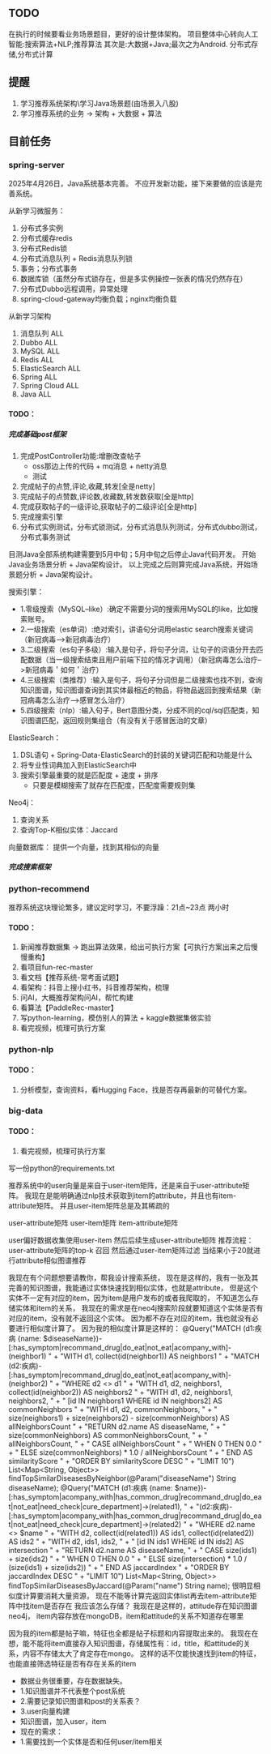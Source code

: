 ## TODO

在执行的时候要看业务场景题目，更好的设计整体架构。
项目整体中心转向人工智能:搜索算法+NLP;推荐算法
其次是:大数据+Java;最次之为Android.
分布式存储,分布式计算

## 提醒

1. 学习推荐系统架构\学习Java场景题(由场景入八股)
2. 学习推荐系统的业务 -> 架构 + 大数据 + 算法

## 目前任务

### spring-server

2025年4月26日，Java系统基本完善。
不应开发新功能，接下来要做的应该是完善系统。

从新学习微服务：
1. 分布式多实例
2. 分布式缓存redis
3. 分布式Redis锁
4. 分布式消息队列 + Redis消息队列锁
5. 事务；分布式事务
6. 数据库锁（虽然分布式锁存在，但是多实例操控一张表的情况仍然存在）
7. 分布式Dubbo远程调用，异常处理
8. spring-cloud-gateway均衡负载；nginx均衡负载

从新学习架构
1. 消息队列 ALL
2. Dubbo ALL
3. MySQL ALL
4. Redis ALL
5. ElasticSearch ALL
6. Spring ALL
7. Spring Cloud ALL
8. Java ALL

#### TODO：

##### 完成基础post框架

1. 完成PostController功能:增删改查帖子
   * oss那边上传的代码 + mq消息 + netty消息
   * 测试
2. 完成帖子的点赞,评论,收藏,转发[全是netty]
3. 完成帖子的点赞数,评论数,收藏数,转发数获取[全是http]
4. 完成获取帖子的一级评论,获取帖子的二级评论[全是http]
5. 完成搜索引擎
6. 分布式实例测试，分布式锁测试，分布式消息队列测试，分布式dubbo测试，分布式事务测试

目测Java全部系统构建需要到5月中旬；5月中旬之后停止Java代码开发。
开始Java业务场景分析 + Java架构设计。
以上完成之后则算完成Java系统，开始场景题分析 + Java架构设计。

搜索引擎：
* 1.零级搜索（MySQL–like）:确定不需要分词的搜索用MySQL的like，比如搜索账号。
* 2.一级搜索（es单词）:绝对索引，讲语句分词用elastic search搜索关键词（新冠病毒–>新冠病毒治疗）
* 3.二级搜索（es句子多级）:输入是句子，将句子分词，让句子的词语分开去匹配数据（当一级搜索结束且用户前端下拉的情况才调用）（新冠病毒怎么治疗–>新冠病毒＇如何＇治疗）
* 4.三级搜索（类推荐）:输入是句子，将句子分词但是二级搜索也找不到，查询知识图谱，知识图谱查询到其实体最相近的物品，将物品返回到搜索结果（新冠病毒怎么治疗–>感冒怎么治疗）
* 5.四级搜索（nlp）:输入句子，Bert意图分类，分成不同的cql/sql匹配类，知识图谱匹配，返回规则集组合（有没有关于感冒医治的文章）

ElasticSearch：
1. DSL语句 + Spring-Data-ElasticSearch的封装的关键词匹配和功能是什么
2. 将专业性词典加入到ElasticSearch中
3. 搜索引擎最重要的就是匹配度 + 速度 + 排序
   * 只要是模糊搜索了就存在匹配度，匹配度需要规则集

Neo4j：
1. 查询关系
2. 查询Top-K相似实体：Jaccard

向量数据库：
提供一个向量，找到其相似的向量

##### 完成搜索框架

### python-recommend

推荐系统这块理论繁多，建议定时学习，不要浮躁：21点~23点 两小时

#### TODO：

1. 新闻推荐数据集 -> 跑出算法效果，给出可执行方案【可执行方案出来之后慢慢重构】
2. 看项目fun-rec-master
3. 看文档【推荐系统-常考面试题】
4. 看架构：抖音上搜小红书，抖音推荐架构，梳理
5. 问AI，大概推荐架构问AI，帮忙构建
6. 看算法【PaddleRec-master】
7. 写python-learning，模仿别人的算法 + kaggle数据集做实验
8. 看完视频，梳理可执行方案

### python-nlp

#### TODO：

1. 分析模型，查询资料，看Hugging Face，找是否存再最新的可替代方案。

### big-data

#### TODO：

1. 看完视频，梳理可执行方案

写一份python的requirements.txt

推荐系统中的user向量是来自于user-item矩阵，还是来自于user-attribute矩阵。
我现在是能明确通过nlp技术获取到item的attribute，并且也有item-attribute矩阵。
并且user-item矩阵总是及其稀疏的


user-attribute矩阵
user-item矩阵
item-attribute矩阵

user偏好数据收集使用user-item
然后后续生成user-attribute矩阵
推荐流程：
user-attribute矩阵的top-k 召回
然后通过user-item矩阵过滤
当结果小于20就进行attribute相似图谱推荐

我现在有个问题想要请教你，帮我设计搜索系统，
现在是这样的，我有一张及其完善的知识图谱，我能通过实体快速找到相似实体，也就是attribute，
但是这个实体不一定有对应的item，因为item是用户发布的或者我爬取的，
不知道怎么存储实体和item的关系，
我现在的需求是在neo4j搜索阶段就要知道这个实体是否有对应的item，没有就不返回这个实体。
因为都不存在对应的item，我也就没有必要进行相似度计算了。
因为我的相似度计算是这样的：
@Query("MATCH (d1:疾病 {name: $diseaseName})-[:has_symptom|recommand_drug|do_eat|not_eat|acompany_with]-(neighbor1) " +
"WITH d1, collect(id(neighbor1)) AS neighbors1 " +
"MATCH (d2:疾病)-[:has_symptom|recommand_drug|do_eat|not_eat|acompany_with]-(neighbor2) " +
"WHERE d2 <> d1 " +
"WITH d1, d2, neighbors1, collect(id(neighbor2)) AS neighbors2 " +
"WITH d1, d2, neighbors1, neighbors2, " +
"     [id IN neighbors1 WHERE id IN neighbors2] AS commonNeighbors " +
"WITH d1, d2, commonNeighbors, " +
"     size(neighbors1) + size(neighbors2) - size(commonNeighbors) AS allNeighborsCount " +
"RETURN d2.name AS diseaseName, " +
"       size(commonNeighbors) AS commonNeighborsCount, " +
"       allNeighborsCount, " +
"       CASE allNeighborsCount " +
"           WHEN 0 THEN 0.0 " +
"           ELSE size(commonNeighbors) * 1.0 / allNeighborsCount " +
"       END AS similarityScore " +
"ORDER BY similarityScore DESC " +
"LIMIT 10")
List<Map<String, Object>> findTopSimilarDiseasesByNeighbor(@Param("diseaseName") String diseaseName);
@Query("MATCH (d1:疾病 {name: $name})-[:has_symptom|acompany_with|has_common_drug|recommand_drug|do_eat|not_eat|need_check|cure_department]->(related1), " +
"(d2:疾病)-[:has_symptom|acompany_with|has_common_drug|recommand_drug|do_eat|not_eat|need_check|cure_department]->(related2) " +
"WHERE d2.name <> $name " +
"WITH d2, collect(id(related1)) AS ids1, collect(id(related2)) AS ids2 " +
"WITH d2, ids1, ids2, " +
"  [id IN ids1 WHERE id IN ids2] AS intersection " +
"RETURN d2.name AS diseaseName, " +
"       CASE size(ids1) + size(ids2) " +
"           WHEN 0 THEN 0.0 " +
"           ELSE size(intersection) * 1.0 / (size(ids1) + size(ids2)) " +
"       END AS jaccardIndex " +
"ORDER BY jaccardIndex DESC " +
"LIMIT 10")
List<Map<String, Object>> findTopSimilarDiseasesByJaccard(@Param("name") String name);
很明显相似度计算要消耗大量资源，
现在不能等计算完返回实体list再去item-attribute矩阵中找item是否存在
我应该怎么存储？
我现在是这样的，attitude存在知识图谱neo4j，
item内容存放在mongoDB，item和attitude的关系不知道存在哪里

因为我的item都是帖子嘛，特征也全都是帖子标题和内容提取出来的。
我现在在想，能不能将item直接存入知识图谱，存储属性有：id，title，和attitude的关系，内容不存储太大了肯定存在mongo。
这样的话不仅能快速找到item的特征，也能直接筛选特征是否有存在关系的item

* 数据业务很重要，存在数据缺失。
* 1.知识图谱并不代表整个post系统
* 2.需要记录知识图谱和post的关系表？
* 3.user向量构建
* 知识图谱，加入user，item
* 现在的需求：
* 1.需要找到一个实体是否和任何user/item相关